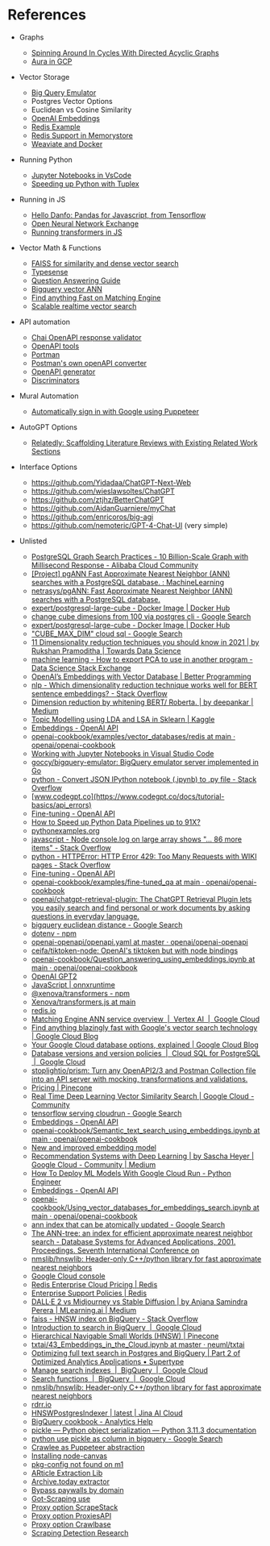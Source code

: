 # References

* Graphs
    * [Spinning Around In Cycles With Directed Acyclic Graphs](https://medium.com/basecs/spinning-around-in-cycles-with-directed-acyclic-graphs-a233496d4688)
    * [Aura in GCP](https://neo4j.com/cloud/aura-google-cloud/)
* Vector Storage
    * [Big Query Emulator](https://github.com/goccy/bigquery-emulator)
    * Postgres Vector Options
    * Euclidean vs Cosine Similarity 
    * [OpenAI Embeddings](https://platform.openai.com/docs/guides/embeddings/limitations-risks)
    * [Redis Example](https://github.com/openai/openai-cookbook/tree/main/examples/vector_databases/redis)
    * [Redis Support in Memorystore](https://cloud.google.com/memorystore/docs/redis/supported-versions#redis_version_6x)
    * [Weaviate and Docker](https://medium.com/semi-technologies/what-weaviate-users-should-know-about-docker-containers-1601c6afa079)
* Running Python
    * [Jupyter Notebooks in VsCode](https://code.visualstudio.com/docs/datascience/jupyter-notebooks)
    * [Speeding up Python with Tuplex](https://www.the-analytics.club/how-to-speed-up-python-data-pipelines-up-to-91x)
* Running in JS
    * [Hello Danfo: Pandas for Javascript, from Tensorflow](https://towardsdatascience.com/hello-danfo-pandas-for-javascript-from-tensorflow-3d1d0ea3f3be?gi=40f7193c4562)
    * [Open Neural Network Exchange](https://onnxruntime.ai/)
    * [Running transformers in JS](https://github.com/xenova/transformers.js)
* Vector Math & Functions
    * [FAISS for similarity and dense vector search](https://github.com/facebookresearch/faiss)
    * [Typesense](https://typesense.org/docs/0.24.0/api/server-configuration.html#using-command-line-arguments)
    * [Question Answering Guide](https://platform.openai.com/docs/guides/fine-tuning/example-notebooks)
    * [Bigquery vector ANN](https://stackoverflow.com/questions/58287693/bigquery-find-n-nearest-vectors)
    * [Find anything Fast on Matching Engine](https://cloud.google.com/blog/topics/developers-practitioners/find-anything-blazingly-fast-googles-vector-search-technology)
    * [Scalable realtime vector search](https://medium.com/google-cloud/real-time-deep-learning-vector-similarity-search-8d791821f3ad)
* API automation
    * [Chai OpenAPI response validator](https://github.com/openapi-library/OpenAPIValidators/tree/master/packages/chai-openapi-response-validator)
    * [OpenAPI tools](https://openapi.tools/#testing)
    * [Portman](https://github.com/apideck-libraries/portman)
    * [Postman's own openAPI converter](https://github.com/postmanlabs/openapi-to-postman#using-the-converter-as-a-nodejs-module)
    * [OpenAPI generator](https://openapi-generator.tech/#try)
    * [Discriminators](https://help.openai.com/en/articles/5528730-fine-tuning-a-classifier-to-improve-truthfulness)
* Mural Automation
    * [Automatically sign in with Google using Puppeteer](https://marian-caikovski.medium.com/automatically-sign-in-with-google-using-puppeteer-cc2cc656da1c)
* AutoGPT Options
    * [Relatedly: Scaffolding Literature Reviews with Existing Related Work Sections](https://www.youtube.com/watch?v=bJYviga1_d0)
* Interface Options
    * https://github.com/Yidadaa/ChatGPT-Next-Web
    * https://github.com/wieslawsoltes/ChatGPT 
    * https://github.com/ztjhz/BetterChatGPT
    * https://github.com/AidanGuarniere/myChat 
    * https://github.com/enricoros/big-agi 
    * https://github.com/nemoteric/GPT-4-Chat-UI (very simple)


* Unlisted
    * [PostgreSQL Graph Search Practices - 10 Billion-Scale Graph with Millisecond Response - Alibaba Cloud Community](https://www.alibabacloud.com/blog/postgresql-graph-search-practices---10-billion-scale-graph-with-millisecond-response_595039)
    * [[Project] pgANN Fast Approximate Nearest Neighbor (ANN) searches with a PostgreSQL database. : MachineLearning](https://www.reddit.com/r/MachineLearning/comments/dkwwrt/project_pgann_fast_approximate_nearest_neighbor/)
    * [netrasys/pgANN: Fast Approximate Nearest Neighbor (ANN) searches with a PostgreSQL database.](https://github.com/netrasys/pgANN)
    * [expert/postgresql-large-cube - Docker Image | Docker Hub](https://hub.docker.com/r/expert/postgresql-large-cube)
    * [change cube dimesions from 100 via postgres cli - Google Search](https://www.google.com/search?q=change+cube+dimesions+from+100+via+postgres+cli&rlz=1C1GCEA_enUS998US998&oq=change+cube+dimesions+from+100+via+postgres+cli&aqs=chrome..69i57.8640j0j7&sourceid=chrome&ie=UTF-8)
    * [expert/postgresql-large-cube - Docker Image | Docker Hub](https://hub.docker.com/r/expert/postgresql-large-cube)
    * ["CUBE_MAX_DIM" cloud sql - Google Search](https://www.google.com/search?rlz=1C1GCEA_enUS998US998&sxsrf=APwXEdd6PA_WQd38WNLWs3jUMnzcLzC0bw:1681414000777&q=%22CUBE_MAX_DIM%22+cloud+sql&sa=X&ved=2ahUKEwjWgPKhy6f-AhXEoFsKHQuvCPYQ5t4CegQIJhAB&biw=1545&bih=927)
    * [11 Dimensionality reduction techniques you should know in 2021 | by Rukshan Pramoditha | Towards Data Science](https://towardsdatascience.com/11-dimensionality-reduction-techniques-you-should-know-in-2021-dcb9500d388b)
    * [machine learning - How to export PCA to use in another program - Data Science Stack Exchange](https://datascience.stackexchange.com/questions/55066/how-to-export-pca-to-use-in-another-program)
    * [OpenAI’s Embeddings with Vector Database | Better Programming](https://betterprogramming.pub/openais-embedding-model-with-vector-database-b69014f04433)
    * [nlp - Which dimensionality reduction technique works well for BERT sentence embeddings? - Stack Overflow](https://stackoverflow.com/questions/63796807/which-dimensionality-reduction-technique-works-well-for-bert-sentence-embeddings#:~:text=UMAP%20uses%20a%20predefined%20distance,has%20a%20CosineLoss%20baked%20in.)
    * [Dimension reduction by whitening BERT/ Roberta. | by deepankar | Medium](https://deep-ch.medium.com/dimension-reduction-by-whitening-bert-roberta-5e103093f782)
    * [Topic Modelling using LDA and LSA in Sklearn | Kaggle](https://www.kaggle.com/code/rajmehra03/topic-modelling-using-lda-and-lsa-in-sklearn/notebook#Latent-Semantic-Analysis-(LSA))
    * [Embeddings - OpenAI API](https://platform.openai.com/docs/guides/embeddings/limitations-risks)
    * [openai-cookbook/examples/vector_databases/redis at main · openai/openai-cookbook](https://github.com/openai/openai-cookbook/tree/main/examples/vector_databases/redis)
    * [Working with Jupyter Notebooks in Visual Studio Code](https://code.visualstudio.com/docs/datascience/jupyter-notebooks)
    * [goccy/bigquery-emulator: BigQuery emulator server implemented in Go](https://github.com/goccy/bigquery-emulator)
    * [python - Convert JSON IPython notebook (.ipynb) to .py file - Stack Overflow](https://stackoverflow.com/questions/37797709/convert-json-ipython-notebook-ipynb-to-py-file)
    * [www.codegpt.co](https://www.codegpt.co/docs/tutorial-basics/api_errors)
    * [Fine-tuning - OpenAI API](https://platform.openai.com/docs/guides/fine-tuning/example-notebooks)
    * [How to Speed up Python Data Pipelines up to 91X?](https://www.the-analytics.club/how-to-speed-up-python-data-pipelines-up-to-91x)
    * [pythonexamples.org](https://pythonexamples.org/python-print-to-console-output/)
    * [javascript - Node console.log on large array shows "... 86 more items" - Stack Overflow](https://stackoverflow.com/questions/55463865/node-console-log-on-large-array-shows-86-more-items)
    * [python - HTTPError: HTTP Error 429: Too Many Requests with WIKI pages - Stack Overflow](https://stackoverflow.com/questions/64578913/httperror-http-error-429-too-many-requests-with-wiki-pages)
    * [Fine-tuning - OpenAI API](https://platform.openai.com/docs/guides/fine-tuning/example-notebooks)
    * [openai-cookbook/examples/fine-tuned_qa at main · openai/openai-cookbook](https://github.com/openai/openai-cookbook/tree/main/examples/fine-tuned_qa)
    * [openai/chatgpt-retrieval-plugin: The ChatGPT Retrieval Plugin lets you easily search and find personal or work documents by asking questions in everyday language.](https://github.com/openai/chatgpt-retrieval-plugin)
    * [bigquery euclidean distance - Google Search](https://www.google.com/search?q=bigquery+euclidean+distance&rlz=1C5CHFA_enUS751US751&sxsrf=APwXEdcgDK5bCeyjDww6DsH6k9H9LWayJQ%3A1681172608750&ei=gKg0ZIKfLd2r5NoPtNq7iA8&oq=bigquery+euclidean+&gs_lcp=Cgxnd3Mtd2l6LXNlcnAQAxgAMgUIIRCgATIFCCEQoAEyBQghEKABOgQIIxAnOgoIABCKBRCxAxBDOgcIABCKBRBDOggIABCKBRCRAjoKCAAQgAQQFBCHAjoKCC4QgAQQFBCHAjoFCAAQgAQ6BwgAEIAEEAo6CAgAEBYQHhAKOgYIABAWEB46CwgAEIAEELEDEIMBSgQIQRgAUABYsB9g5C1oB3ABeAGAAYwEiAHfG5IBDDAuMTIuMy4xLjEuMZgBAKABAcABAQ&sclient=gws-wiz-serp)
    * [dotenv - npm](https://www.npmjs.com/package/dotenv)
    * [openai-openapi/openapi.yaml at master · openai/openai-openapi](https://github.com/openai/openai-openapi/blob/master/openapi.yaml#L12)
    * [ceifa/tiktoken-node: OpenAI's tiktoken but with node bindings](https://github.com/ceifa/tiktoken-node)
    * [openai-cookbook/Question_answering_using_embeddings.ipynb at main · openai/openai-cookbook](https://github.com/openai/openai-cookbook/blob/main/examples/Question_answering_using_embeddings.ipynb)
    * [OpenAI GPT2](https://huggingface.co/docs/transformers/model_doc/gpt2#transformers.GPT2TokenizerFast)
    * [JavaScript | onnxruntime](https://onnxruntime.ai/docs/get-started/with-javascript.html#onnx-runtime-nodejs-binding)
    * [@xenova/transformers - npm](https://www.npmjs.com/package/@xenova/transformers)
    * [Xenova/transformers.js at main](https://huggingface.co/Xenova/transformers.js/tree/main/quantized/gpt2/default)
    * [redis.io](https://redis.io/docs/stack/search/)
    * [Matching Engine ANN service overview  |  Vertex AI  |  Google Cloud](https://cloud.google.com/vertex-ai/docs/matching-engine/ann-service-overview)
    * [Find anything blazingly fast with Google's vector search technology | Google Cloud Blog](https://cloud.google.com/blog/topics/developers-practitioners/find-anything-blazingly-fast-googles-vector-search-technology)
    * [Your Google Cloud database options, explained | Google Cloud Blog](https://cloud.google.com/blog/topics/developers-practitioners/your-google-cloud-database-options-explained)
    * [Database versions and version policies  |  Cloud SQL for PostgreSQL  |  Google Cloud](https://cloud.google.com/sql/docs/postgres/db-versions)
    * [stoplightio/prism: Turn any OpenAPI2/3 and Postman Collection file into an API server with mocking, transformations and validations.](https://github.com/stoplightio/prism)
    * [Pricing | Pinecone](https://www.pinecone.io/pricing/)
    * [Real Time Deep Learning Vector Similarity Search | Google Cloud - Community](https://medium.com/google-cloud/real-time-deep-learning-vector-similarity-search-8d791821f3ad)
    * [tensorflow serving cloudrun - Google Search](https://www.google.com/search?q=tensorflow+serving+cloudrun&rlz=1C5CHFA_enUS751US751&oq=tensorflow+serving+cloudrun&aqs=chrome..69i57.5048j0j4&sourceid=chrome&ie=UTF-8)
    * [Embeddings - OpenAI API](https://platform.openai.com/docs/guides/embeddings/use-cases)
    * [openai-cookbook/Semantic_text_search_using_embeddings.ipynb at main · openai/openai-cookbook](https://github.com/openai/openai-cookbook/blob/main/examples/Semantic_text_search_using_embeddings.ipynb)
    * [New and improved embedding model](https://openai.com/blog/new-and-improved-embedding-model)
    * [Recommendation Systems with Deep Learning | by Sascha Heyer | Google Cloud - Community | Medium](https://medium.com/google-cloud/recommendation-systems-with-deep-learning-69e5c1772571)
    * [How To Deploy ML Models With Google Cloud Run - Python Engineer](https://www.python-engineer.com/posts/cloud-run-deployment/)
    * [Embeddings - OpenAI API](https://platform.openai.com/docs/guides/embeddings/limitations-risks)
    * [openai-cookbook/Using_vector_databases_for_embeddings_search.ipynb at main · openai/openai-cookbook](https://github.com/openai/openai-cookbook/blob/main/examples/vector_databases/Using_vector_databases_for_embeddings_search.ipynb)
    * [ann index that can be atomically updated - Google Search](https://www.google.com/search?q=ann+index+that+can+be+atomically+updated&rlz=1C5CHFA_enUS751US751&oq=ann+index+that+can+be+atomically+updated&aqs=chrome..69i57.6650j0j4&sourceid=chrome&ie=UTF-8)
    * [The ANN-tree: an index for efficient approximate nearest neighbor search - Database Systems for Advanced Applications, 2001. Proceedings. Seventh International Conference on](https://www.comp.nus.edu.sg/~lingtw/dasfaa_proceedings/dasfaa2001/00916376.pdf)
    * [nmslib/hnswlib: Header-only C++/python library for fast approximate nearest neighbors](https://github.com/nmslib/hnswlib/)
    * [Google Cloud console](https://console.cloud.google.com/marketplace/product/redis-marketplace-isaas/redis-enterprise-cloud-flexible-plan?walkthrough_tutorial_id=automl_quickstart&pli=1&project=goodoist-dev)
    * [Redis Enterprise Cloud Pricing | Redis](https://redis.com/redis-enterprise-cloud/pricing/)
    * [Enterprise Support Policies | Redis](https://redis.com/deployment/support/)
    * [DALL·E 2 vs Midjourney vs Stable Diffusion | by Anjana Samindra Perera | MLearning.ai | Medium](https://medium.com/mlearning-ai/dall-e-2-vs-midjourney-vs-stable-diffusion-8eb9eb7d20be)
    * [faiss - HNSW index on BigQuery - Stack Overflow](https://stackoverflow.com/questions/75999779/hnsw-index-on-bigquery)
    * [Introduction to search in BigQuery  |  Google Cloud](https://cloud.google.com/bigquery/docs/search-intro)
    * [Hierarchical Navigable Small Worlds (HNSW) | Pinecone](https://www.pinecone.io/learn/hnsw/)
    * [txtai/43_Embeddings_in_the_Cloud.ipynb at master · neuml/txtai](https://github.com/neuml/txtai/blob/master/examples/43_Embeddings_in_the_Cloud.ipynb)
    * [Optimizing full text search in Postgres and BigQuery | Part 2 of Optimized Analytics Applications • Supertype](https://supertype.ai/notes/optimizing-postgres-bigquery-2/)
    * [Manage search indexes  |  BigQuery  |  Google Cloud](https://cloud.google.com/bigquery/docs/search-index)
    * [Search functions  |  BigQuery  |  Google Cloud](https://cloud.google.com/bigquery/docs/reference/standard-sql/search_functions#text_analyzer)
    * [nmslib/hnswlib: Header-only C++/python library for fast approximate nearest neighbors](https://github.com/nmslib/hnswlib)
    * [rdrr.io](https://rdrr.io/github/LTLA/kmknn/man/buildHnsw.html)
    * [HNSWPostgresIndexer | latest | Jina AI Cloud](https://cloud.jina.ai/executor/dvp0845a)
    * [BigQuery cookbook - Analytics Help](https://support.google.com/analytics/answer/4419694#zippy=%2Cin-this-article)
    * [pickle — Python object serialization — Python 3.11.3 documentation](https://docs.python.org/3/library/pickle.html)
    * [python use pickle as column in bigquery - Google Search](https://www.google.com/search?q=python+use+pickle+as+column+in+bigquery&rlz=1C5CHFA_enUS751US751&oq=python+use+pickle+as+column+in+bigquery&aqs=chrome..69i57.9760j0j7&sourceid=chrome&ie=UTF-8)
    * [Crawlee as Puppeteer abstraction](https://crawlee.dev/docs/examples/puppeteer-crawler)
    * [Installing node-canvas](https://github.com/Automattic/node-canvas)
    * [pkg-config not found on m1](https://stackoverflow.com/questions/71948967/pkg-config-not-found-issue-on-macos-m1)
    * [ARticle Extraction Lib](https://github.com/extractus/article-extractor)
    * [Archive.today extractor](https://github.com/jamesvillarrubia/archivetoday)
    * [Bypass paywalls by domain](https://github.com/iamadamdev/bypass-paywalls-chrome/blob/master/src/js/contentScript.js)
    * [Got-Scraping use](https://www.npmjs.com/package/got-scraping)
    * [Proxy option ScrapeStack](https://scrapestack.com/product)
    * [Proxy option ProxiesAPI](https://proxiesapi.com/pricing.php)
    * [Proxy option Crawlbase](https://crawlbase.com/)
    * [Scraping Detection Research](https://help.apify.com/en/articles/1961361-several-tips-on-how-to-bypass-website-anti-scraping-protections)
